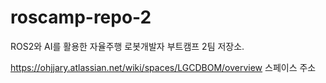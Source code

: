 # roscamp-repo-2
ROS2와 AI를 활용한 자율주행 로봇개발자 부트캠프 2팀 저장소.


https://ohjjary.atlassian.net/wiki/spaces/LGCDBOM/overview
스페이스 주소
